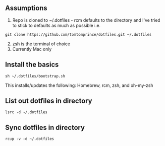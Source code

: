 ## Assumptions

1. Repo is cloned to ~/.dotfiles - rcm defaults to the directory and I've tried to stick to defaults as much as possible i.e.

```
git clone https://github.com/tomtomprince/dotfiles.git ~/.dotfiles
```

2. zsh is the terminal of choice
3. Currently Mac only

## Install the basics

```
sh ~/.dotfiles/bootstrap.sh
```

This installs/updates the following: Homebrew, rcm, zsh, and oh-my-zsh

## List out dotfiles in directory

```
lsrc -d ~/.dotfiles
```
## Sync dotfiles in directory

```
rcup -v -d ~/.dotfiles
```
